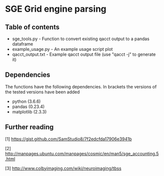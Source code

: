 # SGE Grid engine parsing

## Table of contents

- sge_tools.py - Function to convert existing qacct output to a pandas dataframe
- example_usage.py - An example usage script plot
- qacct_output.txt - Example qacct output file (use "qacct -j" to generate it)

## Dependencies

The functions have the following dependencies. In brackets the versions of the tested versions have been added
- python (3.6.6)
- pandas (0.23.4)
- matplotlib (2.3.3)

## Further reading
[1] https://gist.github.com/SamStudio8/7f2edcfda17906e3941b

[2] http://manpages.ubuntu.com/manpages/cosmic/en/man5/sge_accounting.5.html

[3] http://www.colbyimaging.com/wiki/neuroimaging/tbss
